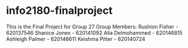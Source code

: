 # info2180-finalproject
This is the Final Project for Group 27
Group Members:
Rushion Fisher - 620137546
Shanice Jones - 620141092
Alia Delmohammed - 620146815
Ashleigh Palmer - 620146611
Keishma Pitter - 620140724
